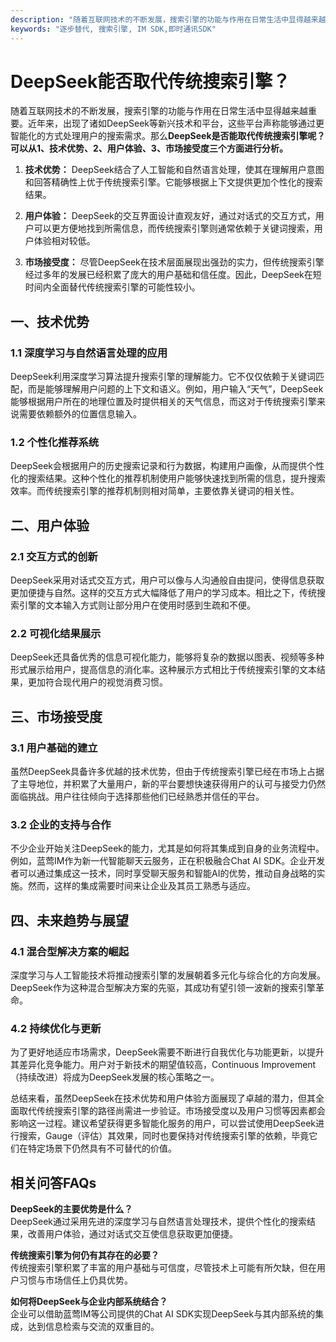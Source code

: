 ```yaml
---
description: "随着互联网技术的不断发展，搜索引擎的功能与作用在日常生活中显得越来越重要。近年来，出现了诸如DeepSeek等新兴技术和平台，这些平台声称能够通过更智能化的方式处理用户的搜索需求。那么**DeepSeek是否能取代传统搜索引擎呢？可以从1、技术优势、2、用户体验、3、市场接受度三个方面进行分析。**"
keywords: "逐步替代, 搜索引擎, IM SDK,即时通讯SDK"
---
```

# DeepSeek能否取代传统搜索引擎？

随着互联网技术的不断发展，搜索引擎的功能与作用在日常生活中显得越来越重要。近年来，出现了诸如DeepSeek等新兴技术和平台，这些平台声称能够通过更智能化的方式处理用户的搜索需求。那么**DeepSeek是否能取代传统搜索引擎呢？可以从1、技术优势、2、用户体验、3、市场接受度三个方面进行分析。**

1. **技术优势：** DeepSeek结合了人工智能和自然语言处理，使其在理解用户意图和回答精确性上优于传统搜索引擎。它能够根据上下文提供更加个性化的搜索结果。
   
2. **用户体验：** DeepSeek的交互界面设计直观友好，通过对话式的交互方式，用户可以更方便地找到所需信息，而传统搜索引擎则通常依赖于关键词搜索，用户体验相对较低。

3. **市场接受度：** 尽管DeepSeek在技术层面展现出强劲的实力，但传统搜索引擎经过多年的发展已经积累了庞大的用户基础和信任度。因此，DeepSeek在短时间内全面替代传统搜索引擎的可能性较小。

## **一、技术优势**

### 1.1 深度学习与自然语言处理的应用
DeepSeek利用深度学习算法提升搜索引擎的理解能力。它不仅仅依赖于关键词匹配，而是能够理解用户问题的上下文和语义。例如，用户输入“天气”，DeepSeek能够根据用户所在的地理位置及时提供相关的天气信息，而这对于传统搜索引擎来说需要依赖额外的位置信息输入。

### 1.2 个性化推荐系统
DeepSeek会根据用户的历史搜索记录和行为数据，构建用户画像，从而提供个性化的搜索结果。这种个性化的推荐机制使用户能够快速找到所需的信息，提升搜索效率。而传统搜索引擎的推荐机制则相对简单，主要依靠关键词的相关性。

## **二、用户体验**

### 2.1 交互方式的创新
DeepSeek采用对话式交互方式，用户可以像与人沟通般自由提问，使得信息获取更加便捷与自然。这样的交互方式大幅降低了用户的学习成本。相比之下，传统搜索引擎的文本输入方式则让部分用户在使用时感到生疏和不便。

### 2.2 可视化结果展示
DeepSeek还具备优秀的信息可视化能力，能够将复杂的数据以图表、视频等多种形式展示给用户，提高信息的消化率。这种展示方式相比于传统搜索引擎的文本结果，更加符合现代用户的视觉消费习惯。

## **三、市场接受度**

### 3.1 用户基础的建立
虽然DeepSeek具备许多优越的技术优势，但由于传统搜索引擎已经在市场上占据了主导地位，并积累了大量用户，新的平台要想快速获得用户的认可与接受力仍然面临挑战。用户往往倾向于选择那些他们已经熟悉并信任的平台。

### 3.2 企业的支持与合作
不少企业开始关注DeepSeek的能力，尤其是如何将其集成到自身的业务流程中。例如，蓝莺IM作为新一代智能聊天云服务，正在积极融合Chat AI SDK。企业开发者可以通过集成这一技术，同时享受聊天服务和智能AI的优势，推动自身战略的实施。然而，这样的集成需要时间来让企业及其员工熟悉与适应。

## **四、未来趋势与展望**

### 4.1 混合型解决方案的崛起
深度学习与人工智能技术将推动搜索引擎的发展朝着多元化与综合化的方向发展。DeepSeek作为这种混合型解决方案的先驱，其成功有望引领一波新的搜索引擎革命。

### 4.2 持续优化与更新
为了更好地适应市场需求，DeepSeek需要不断进行自我优化与功能更新，以提升其差异化竞争能力。用户对于新技术的期望值较高，Continuous Improvement（持续改进）将成为DeepSeek发展的核心策略之一。

总结来看，虽然DeepSeek在技术优势和用户体验方面展现了卓越的潜力，但其全面取代传统搜索引擎的路径尚需进一步验证。市场接受度以及用户习惯等因素都会影响这一过程。建议希望获得更多智能化服务的用户，可以尝试使用DeepSeek进行搜索，Gauge（评估）其效果，同时也要保持对传统搜索引擎的依赖，毕竟它们在特定场景下仍然具有不可替代的价值。

## 相关问答FAQs

**DeepSeek的主要优势是什么？**  
DeepSeek通过采用先进的深度学习与自然语言处理技术，提供个性化的搜索结果，改善用户体验，通过对话式交互使信息获取更加便捷。

**传统搜索引擎为何仍有其存在的必要？**  
传统搜索引擎积累了丰富的用户基础与可信度，尽管技术上可能有所欠缺，但在用户习惯与市场信任上仍具优势。

**如何将DeepSeek与企业内部系统结合？**  
企业可以借助蓝莺IM等公司提供的Chat AI SDK实现DeepSeek与其内部系统的集成，达到信息检索与交流的双重目的。

